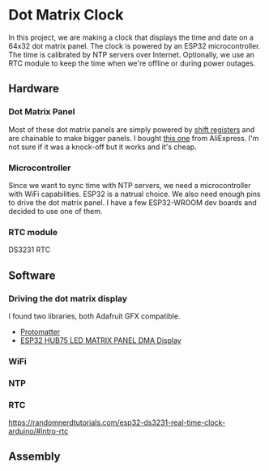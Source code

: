 # Dot Matrix Clock

In this project, we are making a clock that displays the time and date on a 64x32 dot matrix panel. The clock is powered by an ESP32 microcontroller. The time is calibrated by NTP servers over Internet. Optionally, we use an RTC module to keep the time when we're offline or during power outages.

## Hardware

### Dot Matrix Panel

Most of these dot matrix panels are simply powered by [shift registers](https://learn.sparkfun.com/tutorials/shift-registers/all) and are chainable to make bigger panels. I bought [this one](https://www.waveshare.com/wiki/RGB-Matrix-P5-64x32) from AliExpress. I'm not sure if it was a knock-off but it works and it's cheap.

### Microcontroller

Since we want to sync time with NTP servers, we need a microcontroller with WiFi capabilities. ESP32 is a natrual choice. We also need enough pins to drive the dot matrix panel. I have a few ESP32-WROOM dev boards and decided to use one of them.

### RTC module

DS3231 RTC

## Software

### Driving the dot matrix display

I found two libraries, both Adafruit GFX compatible.

* [Protomatter](https://docs.arduino.cc/libraries/adafruit-protomatter/)
* [ESP32 HUB75 LED MATRIX PANEL DMA Display](https://docs.arduino.cc/libraries/esp32-hub75-led-matrix-panel-dma-display/)

### WiFi

### NTP

### RTC
https://randomnerdtutorials.com/esp32-ds3231-real-time-clock-arduino/#intro-rtc

## Assembly